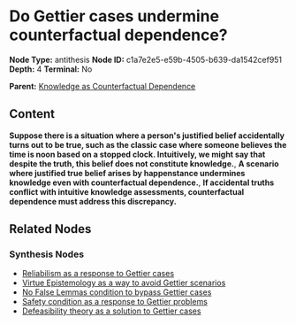 # Do Gettier cases undermine counterfactual dependence?

**Node Type:** antithesis
**Node ID:** c1a7e2e5-e59b-4505-b639-da1542cef951
**Depth:** 4
**Terminal:** No

**Parent:** [Knowledge as Counterfactual Dependence](knowledge-as-counterfactual-dependence-synthesis-f3125824-fd46-42f4-ab3a-b8c13b855a7f.md)

## Content

**Suppose there is a situation where a person's justified belief accidentally turns out to be true, such as the classic case where someone believes the time is noon based on a stopped clock. Intuitively, we might say that despite the truth, this belief does not constitute knowledge.**, **A scenario where justified true belief arises by happenstance undermines knowledge even with counterfactual dependence.**, **If accidental truths conflict with intuitive knowledge assessments, counterfactual dependence must address this discrepancy.**

## Related Nodes

### Synthesis Nodes

- [Reliabilism as a response to Gettier cases](reliabilism-as-a-response-to-gettier-cases-synthesis-db79749a-a45c-485e-be72-1ab7755670ac.md)
- [Virtue Epistemology as a way to avoid Gettier scenarios](virtue-epistemology-as-a-way-to-avoid-gettier-scenarios-synthesis-c139094d-4bd0-44a0-8bbb-d63c66cbc9b5.md)
- [No False Lemmas condition to bypass Gettier cases](no-false-lemmas-condition-to-bypass-gettier-cases-synthesis-6f4151e2-f56c-47a8-a0d6-389f08d3d8fe.md)
- [Safety condition as a response to Gettier problems](safety-condition-as-a-response-to-gettier-problems-synthesis-05ea6bf9-0993-461e-b900-03d2d5439262.md)
- [Defeasibility theory as a solution to Gettier cases](defeasibility-theory-as-a-solution-to-gettier-cases-synthesis-d7993077-dc7b-4cd4-9e37-ad5f1bfa60d6.md)
